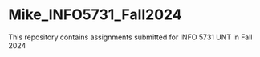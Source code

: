 # Mike_INFO5731_Fall2024
This repository contains assignments submitted for INFO 5731 UNT in Fall 2024
